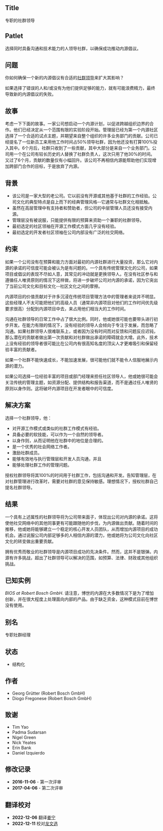 ## Title

专职的社群领导

## Patlet

选择同时具备沟通和技术能力的人领导社群，以确保成功推动内源倡议。

## 问题

你如何确保一个新的内源倡议有合适的[社群领导](http://www.artofcommunityonline.org/)来扩大其影响？

如果选择了错误的人和/或没有为他们提供足够的能力，就有可能浪费精力，最终导致新的内源倡议的失败。

## 故事

考虑一下下面的故事。一家公司想启动一个内源计划，以促进跨越组织边界的合作。他们已经决定从一个范围有限的实验阶段开始。管理层已经为第一个内源社区选择了一个合适的试点主题，并期望来自整个组织的许多业务部门的贡献。公司已经提名了一位新员工来用他工作时间占50%领导社群，因为他还没有打算100%投入其中。6个月后，社群只收到了一些贡献，其中大部分是来自一个业务部门。公司用一个在公司有较长历史的人替换了社群负责人，这次只用了他30%的时间。又过了6个月，贡献的数量仅有小幅回升。该公司不再相信内源能帮助他们实现增加跨部门合作的目标，于是放弃了内源。

## 背景

- 该公司是一家大型的老公司。它以前没有开源或其他基于社群的工作经验。公司文化的典型特点是自上而下的经典管理风格--它通常与社群文化相抵触。
- 虽然在高层管理中有支持者和赞助者，但公司的中层管理人员还没有接受内源。
- 管理层没有被说服，只能提供有限的预算来资助一个兼职的社群领导。
- 最初选定的社区领袖在开源工作模式方面几乎没有经验。
- 最初选定的开发者社区领袖在公司内部没有广泛的社交网络。

## 约束

如果一个公司没有在预算和能力方面对最初的内源社群进行大量投资，那么它对内源的承诺的可信度可能会被认为是有问题的。一个具有传统管理文化的公司，如果项目或倡议的表现不尽如人意，其常见的冲动就是更换领导人。在没有社区参与和遵循任人唯贤原则的情况下这样做，将进一步破坏公司对内源的承诺，因为它突出了当前公司文化和目标文化--社区文化之间的摩擦。

内源项目的价值贡献对于许多沉浸在传统项目管理方法中的管理者来说并不明显。这些经理人不太可能把他们的高级人员（通常非内源项目对他们的工作时间优先级要求很高）分配到内源项目中去，来占用他们相当大的工作时间。

沟通在社群领导的日常工作中占了很大比例。同时，他或她很可能也要带头进行初步开发。在能力有限的情况下，没有经验的领导人会倾向于专注于发展，而忽略了沟通。如果社群领导人很难联系上，或者因为没有时间而对反馈和问题反应迟钝，那么潜在的贡献者做出第一次贡献和对社群做出承诺的障碍就会大增。此外，技术上没有经验的领导者很可能比在公司内有很高知名度的顶尖人才更难吸引和保留经验丰富的贡献者。

如果一个社群不能快速成长，不能加速发展，很可能他们就不能令人信服地展示内源的潜力。

如果公司选择一位经验丰富的项目或部门经理来担任社区领导人，他或她很可能会关注传统的管理主题，如资源分配、提供结构和报告渠道，而不是通过任人唯贤的原则以身作则。这将破坏内源项目在开发者眼中的可信度。

## 解决方案

选择一个社群领导，他：

- 对开源工作模式或类似的社群工作模式有经验。
- 具备必要的软技能，可以作为一个自然的领导者。
- 以身作则，从而证明他在社群中的地位是合理的。
- 是一个优秀的社会网络工作者。
- 激励社群成员。
- 能够有效地与执行管理层和开发人员沟通，并且
- 能够处理社群工作的管理问题。

授权社群领导将其100%的时间用于社群工作，包括沟通和开发。告知管理层，在对社群管理进行改革时，需要对社群的意见保持敏感。理想情况下，授权社群自己提名社群领导。

## 结果

一个具有上述属性的社群领导将为公司带来面子，体现出公司对内源的承诺。这将使他社交网络中的其他同事更有可能跟随他的步伐，为内源做出贡献。随着时间的推移，他或她将能够建立一个稳定的核心开发人员团队，从而增加内源项目的成功机会。通过说服公司内部足够多的人相信内源的潜力，他或她将为公司文化向社区文化的转变做出重要贡献。

拥有优秀而敬业的社群领导是内源项目成功的先决条件。然而，这并不是银弹。内源有许多挑战，超出了社群领导可以解决的范围，如预算、法律、财政或其他组织挑战。

## 已知实例

_BIOS at Robert Bosch GmbH_. 请注意，博世的内源在大多数情况下是为了增加创新，并在很大程度上处理面向内部的产品。由于缺乏资金，这种模式目前在博世没有使用。

## 别名

专职社群经理

## 状态

* 结构化

## 作者

- Georg Grütter (Robert Bosch GmbH)
- Diogo Fregonese (Robert Bosch GmbH)

## 致谢

- Tim Yao
- Padma Sudarsan
- Nigel Green
- Nick Yeates
- Erin Bank
- Daniel Izquierdo

## 修改记录

- **2016-11-06** - 第一次评审
- **2017-04-06** - 第二次评审

## 翻译校对

- **2022-12-06** 翻译[姜宁](https://github.com/willemjiang)
- **2022-12-11** 校对[龙文选](https://github.com/hncslwx)
